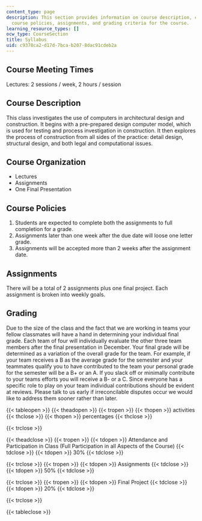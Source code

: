 ```yaml
---
content_type: page
description: This section provides information on course description, course organization,
  course policies, assignments, and grading criteria for the course.
learning_resource_types: []
ocw_type: CourseSection
title: Syllabus
uid: c9378ca2-d17d-7bca-b207-8dac91cdeb2a
---
```


Course Meeting Times
--------------------

Lectures: 2 sessions / week, 2 hours / session

Course Description
------------------

This class investigates the use of computers in architectural design and construction. It begins with a pre-prepared design computer model, which is used for testing and process investigation in construction. It then explores the process of construction from all sides of the practice: detail design, structural design, and both legal and computational issues.

Course Organization
-------------------

*   Lectures
*   Assignments
*   One Final Presentation

Course Policies
---------------

1.  Students are expected to complete both the assignments to full completion for a grade.
2.  Assignments later than one week after the due date will loose one letter grade.
3.  Assignments will be accepted more than 2 weeks after the assignment date.

Assignments
-----------

There will be a total of 2 assignments plus one final project. Each assignment is broken into weekly goals.

Grading
-------

Due to the size of the class and the fact that we are working in teams your fellow classmates will have a hand in determining your individual final grade. Each team of four will individually evaluate the other three team members after the final presentation in December. Your final grade will be determined as a variation of the overall grade for the team. For example, if your team receives a B as the average grade for the semester and your teammates qualify you to have contributed to the team your personal grade for the semester will be a B+ or an A. If you slack off or minimally contribute to your teams efforts you will receive a B- or a C. Since everyone has a specific role to play on your team individual contributions should be evident at reviews. Please talk to us early if irreconcilable disputes occur we would like to address them sooner rather than later.

{{< tableopen >}}
{{< theadopen >}}
{{< tropen >}}
{{< thopen >}}
activities
{{< thclose >}}
{{< thopen >}}
percentages
{{< thclose >}}

{{< trclose >}}

{{< theadclose >}}
{{< tropen >}}
{{< tdopen >}}
Attendance and Participation in Class (Full Participation in all Aspects of the Course)
{{< tdclose >}}
{{< tdopen >}}
30%
{{< tdclose >}}

{{< trclose >}}
{{< tropen >}}
{{< tdopen >}}
Assignments
{{< tdclose >}}
{{< tdopen >}}
50%
{{< tdclose >}}

{{< trclose >}}
{{< tropen >}}
{{< tdopen >}}
Final Project
{{< tdclose >}}
{{< tdopen >}}
20%
{{< tdclose >}}

{{< trclose >}}

{{< tableclose >}}